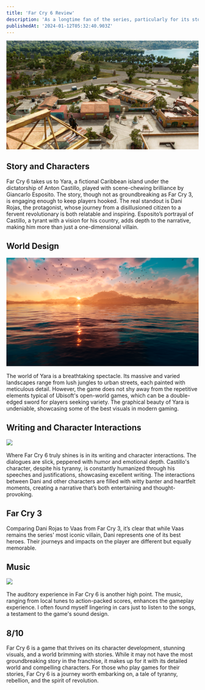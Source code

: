 ```yaml
---
title: 'Far Cry 6 Review'
description: 'As a longtime fan of the series, particularly for its storytelling, I approached this game with high expectations. While it may not surpass the legendary status of Far Cry 3 in terms of its story, it certainly carves its own niche with compelling characters and a vivid, expansive world.'
publishedAt: '2024-01-12T05:32:40.903Z'
---
```


![](../../images/tnmdga9-I5NT.jpeg)

## Story and Characters

Far Cry 6 takes us to Yara, a fictional Caribbean island under the dictatorship of Anton Castillo, played with scene-chewing brilliance by Giancarlo Esposito. The story, though not as groundbreaking as Far Cry 3, is engaging enough to keep players hooked. The real standout is Dani Rojas, the protagonist, whose journey from a disillusioned citizen to a fervent revolutionary is both relatable and inspiring. Esposito’s portrayal of Castillo, a tyrant with a vision for his country, adds depth to the narrative, making him more than just a one-dimensional villain.

## World Design

![](../../images/gcvvzp8-MxNj.png)

The world of Yara is a breathtaking spectacle. Its massive and varied landscapes range from lush jungles to urban streets, each painted with meticulous detail. However, the game does not shy away from the repetitive elements typical of Ubisoft's open-world games, which can be a double-edged sword for players seeking variety. The graphical beauty of Yara is undeniable, showcasing some of the best visuals in modern gaming.

## Writing and Character Interactions

![](../../images/xsdkjnn-U3OT.jpeg)

Where Far Cry 6 truly shines is in its writing and character interactions. The dialogues are slick, peppered with humor and emotional depth. Castillo's character, despite his tyranny, is constantly humanized through his speeches and justifications, showcasing excellent writing. The interactions between Dani and other characters are filled with witty banter and heartfelt moments, creating a narrative that’s both entertaining and thought-provoking.

## Far Cry 3

Comparing Dani Rojas to Vaas from Far Cry 3, it’s clear that while Vaas remains the series' most iconic villain, Dani represents one of its best heroes. Their journeys and impacts on the player are different but equally memorable.

## Music

![](../../images/fck6494-QxOD.jpeg)

The auditory experience in Far Cry 6 is another high point. The music, ranging from local tunes to action-packed scores, enhances the gameplay experience. I often found myself lingering in cars just to listen to the songs, a testament to the game's sound design.

## 8/10

Far Cry 6 is a game that thrives on its character development, stunning visuals, and a world brimming with stories. While it may not have the most groundbreaking story in the franchise, it makes up for it with its detailed world and compelling characters. For those who play games for their stories, Far Cry 6 is a journey worth embarking on, a tale of tyranny, rebellion, and the spirit of revolution.
